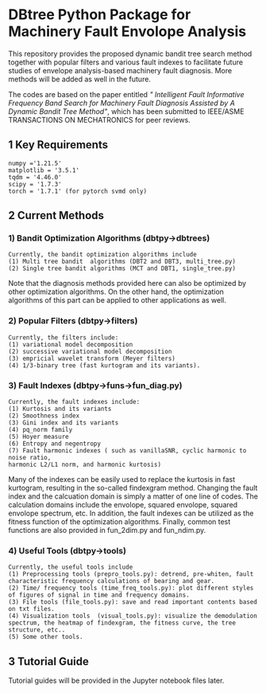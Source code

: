 # DBtree Python Package for Machinery Fault Envolope Analysis  

This repository provides the proposed dynamic bandit tree search method together with popular filters and various fault indexes to facilitate future studies of envelope analysis-based machinery fault diagnosis. More methods will be added as well in the future.  

The codes are based on the paper entitled _" Intelligent Fault Informative Frequency Band Search for Machinery Fault Diagnosis Assisted by A Dynamic Bandit Tree Method"_, which has been submitted to IEEE/ASME TRANSACTIONS ON MECHATRONICS for peer reviews. 

## 1 Key Requirements
    numpy ='1.21.5'
    matplotlib = '3.5.1'
    tqdm = '4.46.0'
    scipy = '1.7.3'
    torch = '1.7.1' (for pytorch svmd only)

## 2 Current Methods

### 1) Bandit Optimization Algorithms (dbtpy->dbtrees)
    Currently, the bandit optimization algorithms include
    (1) Multi tree bandit  algorithms (DBT2 and DBT3, multi_tree.py)
    (2) Single tree bandit algorithms (MCT and DBT1, single_tree.py)
Note that the diagnosis methods provided here can also be optimized by other optimization algorithms. On the other hand, the optimization algorithms of this part can be applied to other applications as well.

### 2) Popular Filters (dbtpy->filters)

    Currently, the filters include: 
    (1) variational model decomposition
    (2) successive variational model decomposition
    (3) empricial wavelet transform (Meyer filters)
    (4) 1/3-binary tree (fast kurtogram and its variants).  

### 3) Fault Indexes (dbtpy->funs->fun_diag.py)
    Currently, the fault indexes include:
    (1) Kurtosis and its variants
    (2) Smoothness index
    (3) Gini index and its variants
    (4) pq_norm family
    (5) Hoyer measure
    (6) Entropy and negentropy
    (7) Fault harmonic indexes ( such as vanillaSNR, cyclic harmonic to noise ratio,
    harmonic L2/L1 norm, and harmonic kurtosis)
Many of the indexes can be easily used to replace the kurtosis in fast kurtogram, resulting in the so-called findexgram method. Changing the fault index and the calcuation domain is simply a matter of one line of codes. The calculation domains include the envolope, squared envolope, squared envolope spectrum, etc. In addition, the fault indexes can be utilized as the fitness function of the optimization algorithms. Finally, common test functions are also provided in fun_2dim.py and fun_ndim.py.

### 4) Useful Tools (dbtpy->tools)
    Currently, the useful tools include
    (1) Preprocessing tools (prepro_tools.py): detrend, pre-whiten, fault characteristic frequency calculations of bearing and gear. 
    (2) Time/ frequency tools (time_freq_tools.py): plot different styles of figures of signal in time and frequency domains.
    (3) File tools (file_tools.py): save and read important contents based on txt files. 
    (4) Visualization tools  (visual_tools.py): visualize the demodulation spectrum, the heatmap of findexgram, the fitness curve, the tree structure, etc.. 
    (5) Some other tools. 

## 3 Tutorial Guide

Tutorial guides will be provided in the Jupyter notebook files later. 



